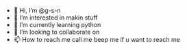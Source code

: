 - 👋 Hi, I’m @g-s-n
- 👀 I’m interested in makin stuff
- 🌱 I’m currently learning python
- 💞️ I’m looking to collaborate on 
- 📫 How to reach me call me beep me if u want to reach me

<!---
g-s-n/g-s-n is a ✨ special ✨ repository because its `README.md` (this file) appears on your GitHub profile.
You can click the Preview link to take a look at your changes.
--->
